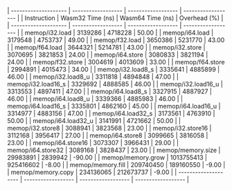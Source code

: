 | -------------------- | ------------------ | ------------------ | ------------------ |
| Instruction          | Wasm32 Time (ns)   | Wasm64 Time (ns)   | Overhead (%)       |
| -------------------- | ------------------ | ------------------ | ------------------ |
| memop/i32.load       | 3139286            | 4718228            | 50.00              |
| memop/i64.load       | 3179548            | 4753737            | 49.00              |
| memop/f32.load       | 3650386            | 5231770            | 43.00              |
| memop/f64.load       | 3644321            | 5214781            | 43.00              |
| memop/i32.store      | 3070695            | 3821853            | 24.00              |
| memop/i64.store      | 3080833            | 3821194            | 24.00              |
| memop/f32.store      | 3004619            | 4013609            | 33.00              |
| memop/f64.store      | 2994891            | 4015473            | 34.00              |
| memop/i32.load8_s    | 3335641            | 4885899            | 46.00              |
| memop/i32.load8_u    | 3311818            | 4894848            | 47.00              |
| memop/i32.load16_s   | 3329692            | 4888585            | 46.00              |
| memop/i32.load16_u   | 3313553            | 4897411            | 47.00              |
| memop/i64.load8_s    | 3327915            | 4887927            | 46.00              |
| memop/i64.load8_u    | 3339366            | 4885983            | 46.00              |
| memop/i64.load16_s   | 3335801            | 4862160            | 45.00              |
| memop/i64.load16_u   | 3314977            | 4883156            | 47.00              |
| memop/i64.load32_s   | 3173561            | 4763910            | 50.00              |
| memop/i64.load32_u   | 3141991            | 4721662            | 50.00              |
| memop/i32.store8     | 3088941            | 3823568            | 23.00              |
| memop/i32.store16    | 3112168            | 3956417            | 27.00              |
| memop/i64.store8     | 3099665            | 3816058            | 23.00              |
| memop/i64.store16    | 3073307            | 3966431            | 29.00              |
| memop/i64.store32    | 3089168            | 3828437            | 23.00              |
| memop/memory.size    | 29983891           | 2839942            | -90.00             |
| memop/memory.grow    | 1013755413         | 925416602          | -8.00              |
| memop/memory.fill    | 209740450          | 189160550          | -9.00              |
| memop/memory.copy    | 234136065          | 212673737          | -9.00              |
| -------------------- | ------------------ | ------------------ | ------------------ |
